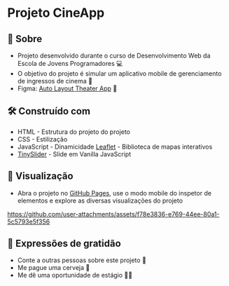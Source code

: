 # Projeto CineApp

## 🚀 Sobre
- Projeto desenvolvido durante o curso de Desenvolvimento Web da Escola de Jovens Programadores 💻
- O objetivo do projeto é simular um aplicativo mobile de gerenciamento de ingressos de cinema 🎫
- Figma: [Auto Layout Theater App](https://www.figma.com/community/file/842917001273016668/auto-layout-theater-app-video-tutorial-old-version?searchSessionId=lyxemjdx-bwcvu84a66) 🎨

## 🛠️ Construído com
- HTML - Estrutura do projeto do projeto
- CSS - Estilização
- JavaScript - Dinamicidade
   [Leaflet](https://leafletjs.com/) - Biblioteca de mapas interativos
- [TinySlider](https://github.com/ganlanyuan/tiny-slider) - Slide em Vanilla JavaScript

## 📱 Visualização
- Abra o projeto no [GitHub Pages](https://ajuteixeira.github.io/cine-app/), use o modo mobile do inspetor de elementos e explore as diversas visualizações do projeto

https://github.com/user-attachments/assets/f78e3836-e769-44ee-80a1-5c5793e5f356

## 🎁 Expressões de gratidão
- Conte a outras pessoas sobre este projeto 📢
- Me pague uma cerveja 🍺
- Me dê uma oportunidade de estágio 👩‍💻
